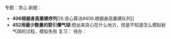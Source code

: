 专题：贪心
新题：
- **406根据身高重建序列**[[8.贪心算法#406.根据身高重建队列]]
- **452用最少数量的箭引爆气球**:想出来贪心在什么地方，但是不知道怎么模拟射气球的过程，模拟失败
复习：
待办：
